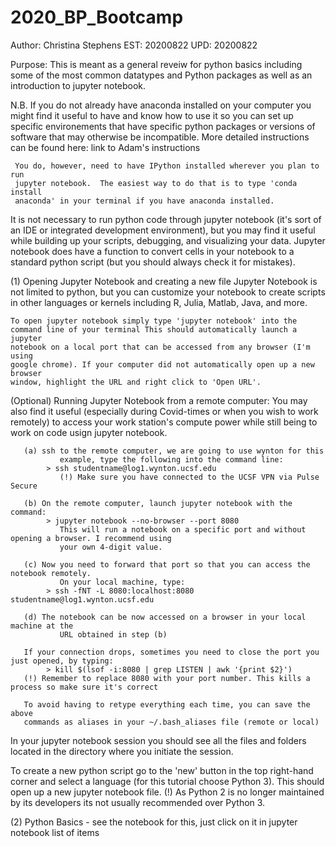 # 2020_BP_Bootcamp
Author: Christina Stephens	EST: 20200822 UPD: 20200822

Purpose: This is meant as a general reveiw for python basics including some of
the most common datatypes and Python packages as well as an introduction to
jupyter notebook.

N.B. If you do not already have anaconda installed on your computer you might
     find it useful to have and know how to use it so you can set up specific
     environements that have specific python packages or versions of software that
     may otherwise be incompatible.  More detailed instructions can be found
     here: link to Adam's instructions

     You do, however, need to have IPython installed wherever you plan to run
     jupyter notebook.  The easiest way to do that is to type 'conda install
     anaconda' in your terminal if you have anaconda installed. 

It is not necessary to run python code through jupyter notebook (it's sort of an
IDE or integrated development environment), but you may find it useful while
building up your scripts, debugging, and visualizing your data. Jupyter
notebook does have a function to convert cells in your notebook to a standard
python script (but you should always check it for mistakes).


(1) Opening Jupyter Notebook and creating a new file Jupyter Notebook is not
    limited to python, but you can customize your notebook to create scripts in
    other languages or kernels including R, Julia, Matlab, Java, and more. 

    To open jupyter notebook simply type 'jupyter notebook' into the
    command line of your terminal This should automatically launch a jupyter
    notebook on a local port that can be accessed from any browser (I'm using
    google chrome). If your computer did not automatically open up a new browser
    window, highlight the URL and right click to 'Open URL'.

   (Optional) Running Jupyter Notebook from a remote computer: You may also find
	      it useful (especially during Covid-times or when you wish to work remotely) to
              access your work station's compute power while still being to work on code usign
              jupyter notebook. 

	   (a) ssh to the remote computer, we are going to use wynton for this
    	       example, type the following into the command line:
			> ssh studentname@log1.wynton.ucsf.edu
    	       (!) Make sure you have connected to the UCSF VPN via Pulse Secure

	   (b) On the remote computer, launch jupyter notebook with the command: 
			> jupyter notebook --no-browser --port 8080 
    	       This will run a notebook on a specific port and without opening a browser. I recommend using
               your own 4-digit value.

	   (c) Now you need to forward that port so that you can access the notebook remotely.
    	       On your local machine, type:
			> ssh -fNT -L 8080:localhost:8080 studentname@log1.wynton.ucsf.edu

	   (d) The notebook can be now accessed on a browser in your local machine at the
    	       URL obtained in step (b)

	   If your connection drops, sometimes you need to close the port you just opened, by typing:
			> kill $(lsof -i:8080 | grep LISTEN | awk '{print $2}')
	   (!) Remember to replace 8080 with your port number. This kills a process so make sure it's correct

	   To avoid having to retype everything each time, you can save the above
	   commands as aliases in your ~/.bash_aliases file (remote or local)

   In your jupyter notebook session you should see all the files and folders located in the 
   directory where you initiate the session. 

   To create a new python script go to the 'new' button in the top right-hand corner and select a language (for this
   tutorial choose Python 3). This should open up a new jupyter notebook file.
   (!) As Python 2 is no longer maintained by its developers its not usually recommended over Python 3.


(2) Python Basics - see the notebook for this, just click on it in jupyter notebook list of items


 
